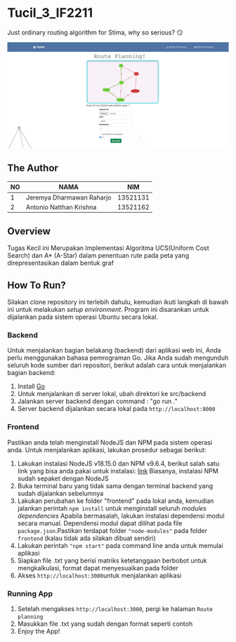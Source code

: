 # Tucil_3_IF2211
Just ordinary routing algorithm for Stima, why so serious? 😏

<p align="center">
  <img src="etc/display.jpg" title="route planning">
</p>

## The Author
| NO | NAMA | NIM |
--- | --- | --- |
| 1 | Jeremya Dharmawan Raharjo | 13521131 |
| 2 | Antonio Natthan Krishna | 13521162 |

## Overview
Tugas Kecil ini Merupakan Implementasi Algoritma UCS(Uniform Cost Search) dan A* (A-Star) dalam penentuan rute pada peta yang direpresentasikan dalam bentuk graf

## How To Run?
Silakan clone repository ini terlebih dahulu, kemudian ikuti langkah di bawah ini untuk melakukan <i>setup environment</i>. Program ini disarankan untuk dijalankan pada sistem operasi Ubuntu secara lokal.

### Backend
Untuk menjalankan bagian belakang (backend) dari aplikasi web ini, Anda perlu menggunakan bahasa pemrograman Go. Jika Anda sudah mengunduh seluruh kode sumber dari repositori, berikut adalah cara untuk menjalankan bagian backend:

1. Install [Go](https://go.dev/doc/install)
2. Untuk menjalankan di server lokal, ubah direktori ke src/backend
3. Jalankan server backend dengan command : "go run ."
4. Server backend dijalankan secara lokal pada `http://localhost:8000`


### Frontend
Pastikan anda telah menginstall NodeJS dan NPM pada sistem operasi anda. Untuk menjalankan aplikasi, lakukan prosedur sebagai berikut:
1. Lakukan instalasi NodeJS v18.15.0 dan NPM v9.6.4, berikut salah satu link yang bisa anda pakai untuk instalasi: [link](https://nodejs.org/en/download)
   Biasanya, instalasi NPM sudah sepaket dengan NodeJS
2. Buka terminal baru yang tidak sama dengan terminal backend yang sudah dijalankan sebelumnya
3. Lakukan perubahan ke folder "frontend" pada lokal anda, kemudian jalankan perintah `npm install` untuk menginstall seluruh <i>modules dependencies</i>
   Apabila bermasalah, lakukan instalasi dependensi modul secara manual. Dependensi modul dapat dilihat pada file `package.json`.Pastikan terdapat folder `"node-modules"` pada folder `frontend` (kalau tidak ada silakan dibuat sendiri)
4. Lakukan perintah `"npm start"` pada command line anda untuk memulai aplikasi
5. Siapkan file .txt yang berisi matriks ketetanggaan berbobot untuk mengkalkulasi, format dapat menyesuaikan pada folder 
6. Akses `http://localhost:3000`untuk menjalankan aplikasi

### Running App
1. Setelah mengakses `http://localhost:3000`, pergi ke halaman `Route planning`
2. Masukkan file .txt yang sudah dengan format seperti contoh
3. Enjoy the App!


